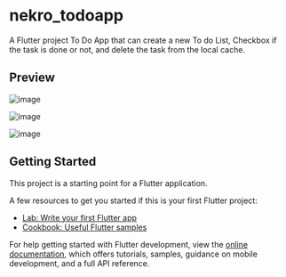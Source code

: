 # nekro_todoapp

A Flutter project To Do App that can create a new To do List, Checkbox if the task is done or not, and delete the task from the local cache.

## Preview
![image](https://github.com/nekrophantom/flutter-todo-app/assets/91788233/bbb252a9-db3d-4123-9b4c-1e6ebbaee6c8)

![image](https://github.com/nekrophantom/flutter-todo-app/assets/91788233/e4fa12bc-98fd-4122-b0c1-cdbbeb16f325)

![image](https://github.com/nekrophantom/flutter-todo-app/assets/91788233/d1767d62-37b6-4380-9d79-6b71fb41ad6e)

## Getting Started

This project is a starting point for a Flutter application.

A few resources to get you started if this is your first Flutter project:

- [Lab: Write your first Flutter app](https://docs.flutter.dev/get-started/codelab)
- [Cookbook: Useful Flutter samples](https://docs.flutter.dev/cookbook)

For help getting started with Flutter development, view the
[online documentation](https://docs.flutter.dev/), which offers tutorials,
samples, guidance on mobile development, and a full API reference.
